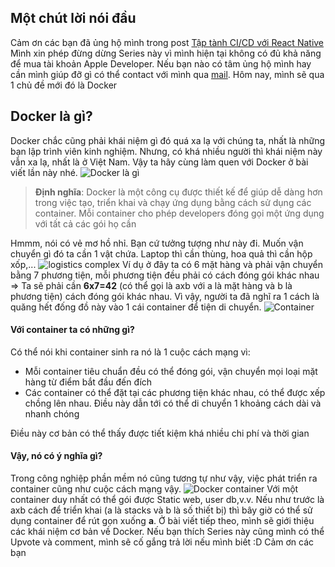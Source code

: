 ## Một chút lời nói đầu
Cảm ơn các bạn đã ủng hộ mình trong post [Tập tành CI/CD với React Native](https://viblo.asia/p/tap-tanh-cicd-voi-react-native-gAm5yjWVKdb)
Mình xin phép đừng dừng Series này vì mình hiện tại không có đủ khả năng để mua tài khoản Apple Developer. Nếu bạn nào có tâm ủng hộ mình hay cần mình giúp đỡ gì có thể contact với mình qua [mail](mailto:nghminh163@outlook.com). Hôm nay, mình sẽ qua 1 chủ đề mới đó là Docker

## Docker là gì?
Docker chắc cũng phải khái niệm gì đó quá xa lạ với chúng ta, nhất là những bạn lập trình viên kinh nghiệm. Nhưng, có khá nhiều người thì khái niệm này vẫn xa lạ, nhất là ở Việt Nam. Vậy ta hãy cùng làm quen với Docker ở bài viết lần này nhé.
![Docker là gì](https://www.businesscard.vn/blog/wp-content/uploads/2015/12/what_is_docker.png)
> **Định nghĩa**: Docker là một công cụ được thiết kế để giúp dễ dàng hơn trong việc tạo, triển khai và chạy ứng dụng bằng cách sử dụng các container. Mỗi container cho phép developers đóng gọi một ứng dụng với tất cả các gói họ cần 

Hmmm, nói có vẻ mơ hồ nhỉ. Bạn cứ tưởng tượng như này đi. Muốn vận chuyển gì đó ta cần 1 vật chứa. Laptop thì cần thùng, hoa quả thì cần hộp xốp,...
![logistics complex](https://devopsz.com/content/images/2018/08/03-logistics-complex.png)
Ví dụ ở đây ta có 6 mặt hàng và phải vận chuyển bằng 7 phương tiện, mỗi phương tiện đều phải có cách đóng gói khác nhau => Ta sẽ phải cần **6x7=42** (có thể gọi là axb với a là mặt hàng và b là phương tiện) cách đóng gói khác nhau. Vì vậy, người ta đã nghĩ ra 1 cách là quăng hết đống đồ này vào 1 cái container để tiện di chuyển. 
![Container](https://devopsz.com/content/images/2018/08/05-logistics-solution.png)
#### Với container ta có những gì?
Có thể nói khi container sinh ra nó là 1 cuộc cách mạng vì:
* Mỗi container tiêu chuẩn đều có thể đóng gói, vận chuyển mọi loại mặt hàng từ điểm bắt đầu đến đích
* Các container có thể đặt tại các phương tiện khác nhau, có thể được xếp chồng lên nhau. Điều này dẫn tới có thể di chuyển 1 khoảng cách dài và nhanh chóng

Điều này cơ bản có thể thấy được tiết kiệm khá nhiều chi phí và thời gian

#### Vậy, nó có ý nghĩa gì?
Trong công nghiệp phần mềm nó cũng tương tự như vậy, việc phát triển ra container cũng như cuộc cách mạng vậy.
![Docker container](https://devopsz.com/content/images/2018/08/07-software-deploy-solution.png)
Với một container duy nhất có thể gói được Static web, user db,v.v.
Nếu như trước là axb cách để triển khai (a là stacks và b là số thiết bị) thì bây giờ có thể sử dụng container để rút gọn xuống **a**.
Ở bài viết tiếp theo, mình sẽ giới thiệu các khái niệm cơ bản về Docker. Nếu bạn thích Series này cũng mình có thể Upvote và comment, mình sẽ cố gắng trả lời nếu mình biết :D Cảm ơn các bạn